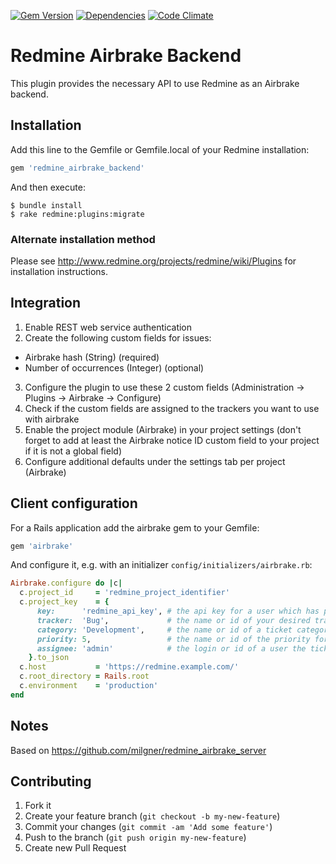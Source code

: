 [![Gem Version](https://img.shields.io/gem/v/redmine_airbrake_backend.svg)](https://rubygems.org/gems/redmine_airbrake_backend)
[![Dependencies](https://img.shields.io/gemnasium/ydkn/redmine_airbrake_backend.svg)](https://gemnasium.com/ydkn/redmine_airbrake_backend)
[![Code Climate](https://img.shields.io/codeclimate/github/ydkn/redmine_airbrake_backend.svg)](https://codeclimate.com/github/ydkn/redmine_airbrake_backend)

# Redmine Airbrake Backend

This plugin provides the necessary API to use Redmine as an Airbrake backend.

## Installation

Add this line to the Gemfile or Gemfile.local of your Redmine installation:
```ruby
gem 'redmine_airbrake_backend'
```

And then execute:
```
$ bundle install
$ rake redmine:plugins:migrate
```

### Alternate installation method

Please see http://www.redmine.org/projects/redmine/wiki/Plugins for installation instructions.

## Integration

1. Enable REST web service authentication
2. Create the following custom fields for issues:
  * Airbrake hash (String) (required)
  * Number of occurrences (Integer) (optional)
3. Configure the plugin to use these 2 custom fields (Administration -> Plugins -> Airbrake -> Configure)
4. Check if the custom fields are assigned to the trackers you want to use with airbrake
5. Enable the project module (Airbrake) in your project settings (don't forget to add at least the Airbrake notice ID custom field to your project if it is not a global field)
6. Configure additional defaults under the settings tab per project (Airbrake)

## Client configuration

For a Rails application add the airbrake gem to your Gemfile:
```ruby
gem 'airbrake'
```

And configure it, e.g. with an initializer `config/initializers/airbrake.rb`:
```ruby
Airbrake.configure do |c|
  c.project_id     = 'redmine_project_identifier'
  c.project_key    = {
      key:      'redmine_api_key', # the api key for a user which has permission to create issues in the project specified in the previous step
      tracker:  'Bug',             # the name or id of your desired tracker (optional if default is configured)
      category: 'Development',     # the name or id of a ticket category, optional
      priority: 5,                 # the name or id of the priority for new tickets, optional.
      assignee: 'admin'            # the login or id of a user the ticket should get assigned to by default, optional
    }.to_json
  c.host           = 'https://redmine.example.com/'
  c.root_directory = Rails.root
  c.environment    = 'production'
end
```

## Notes

Based on https://github.com/milgner/redmine_airbrake_server

## Contributing

1. Fork it
2. Create your feature branch (`git checkout -b my-new-feature`)
3. Commit your changes (`git commit -am 'Add some feature'`)
4. Push to the branch (`git push origin my-new-feature`)
5. Create new Pull Request

